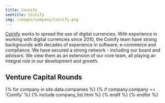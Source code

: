 ```yaml
---
title: Coinify  
seotitle: Coinify  
img: /images/company/Coinify.png
---
```


<a href="https://news.coinify.com">Coinify</a> works to spread the use of digital currencies. With experience in working with digital currencies since 2010, the Coinify team have strong backgrounds with decades of experience in software, e-commerce and compliance. We have secured a strong network - including our board and advisors. We view them as an extension of our core team, all playing an integral role in our development and growth.

## Venture Capital Rounds

{% for company in site.data.companies %}
{% if company.company == 'Coinify' %}
{% include company_list.html %}
{% endif %}
{% endfor %}